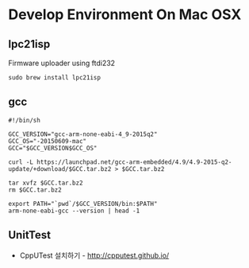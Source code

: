 # Develop Environment On Mac OSX

## lpc21isp 

Firmware uploader using ftdi232

```
sudo brew install lpc21isp
```

## gcc 

```
#!/bin/sh

GCC_VERSION="gcc-arm-none-eabi-4_9-2015q2"
GCC_OS="-20150609-mac"
GCC="$GCC_VERSION$GCC_OS"

curl -L https://launchpad.net/gcc-arm-embedded/4.9/4.9-2015-q2-update/+download/$GCC.tar.bz2 > $GCC.tar.bz2 

tar xvfz $GCC.tar.bz2
rm $GCC.tar.bz2

export PATH="`pwd`/$GCC_VERSION/bin:$PATH"
arm-none-eabi-gcc --version | head -1
````

## UnitTest
 * CppUTest 설치하기 - http://cpputest.github.io/
